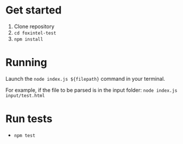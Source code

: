 # Get started

1. Clone repository
2. `cd foxintel-test`
3. `npm install`

# Running

Launch the `node index.js ${filepath}` command in your terminal.

For example, if the file to be parsed is in the input folder: `node index.js input/test.html`

# Run tests

- `npm test`